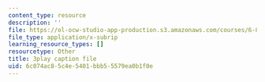```yaml
---
content_type: resource
description: ''
file: https://ol-ocw-studio-app-production.s3.amazonaws.com/courses/6-890-algorithmic-lower-bounds-fun-with-hardness-proofs-fall-2014/6c074ac85c4e5401bbb55579ea0b1f0e_e10dswn-grA.vtt
file_type: application/x-subrip
learning_resource_types: []
resourcetype: Other
title: 3play caption file
uid: 6c074ac8-5c4e-5401-bbb5-5579ea0b1f0e
---
```

